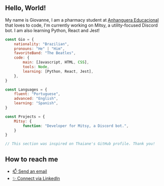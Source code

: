 <h2>Hello, World!</h2>
<p>My name is Giovanne, I am a pharmacy student at <a href="https://www.anhanguera.com/">Anhanguera Educacional</a> that loves to code, I'm currently working on Mitsy, a utility-focused Discord bot. I am also learning Python, React and Jest!</p>

```javascript
const Gio = {
    nationality: "Brazilian",
    pronouns: "He" | "Him",
    favoriteBand: "The Beatles",
    code: {
        main: [Javascript, HTML, CSS],
        tools: Node,
        learning: [Python, React, Jest],
    },
}

const Languages = {
    fluent: "Portuguese",
    advanced: "English",
    learning: "Spanish",
}

const Projects = {
    Mitsy: {
        function: "Developer for Mitsy, a Discord bot.",
    }
}

// This section was inspired on Thaiane's GitHub profile. Thank you!
```

<h2>How to reach me</h2>
    <ul>
        <li><a href="mailto:gcerione@outlook.com">📫 Send an email</a></li>
        <li><a href="https://www.linkedin.com/in/giovanne-cerione/">✨ Connect via LinkedIn</a></li>
    </ul>